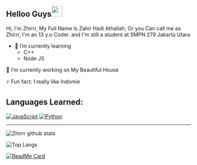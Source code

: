 ## Helloo Guys<img src="https://github.com/TheDudeThatCode/TheDudeThatCode/blob/master/Assets/Hi.gif" width="29px">
Hi, I'm Zhirrr, My Full Name Is Zahir Hadi Athallah, Or you Can call me as Zhirrr, I'm an 13 y.o Coder. and I'm still a student at SMPN 279 Jakarta Utara
<br>

- 🌱 I’m currently learning
  - C++
  - Node JS
 
 🔭 I’m currently working on My Beautiful House
 
 ⚡ Fun fact: I really like Indomie

## Languages Learned:
[![JavaScript](https://img.shields.io/badge/JavaScript-yellow?style=for-the-badge&logo=javascript&logoColor=white&labelColor=101010)]()
[![Python](https://img.shields.io/badge/Python-00BCD4?style=for-the-badge&logo=python&logoColor=white&labelColor=101010)]()

___

![Zhirrr github stats](https://github-readme-stats.vercel.app/api?username=Zhirrr&show_icons=true&theme=tokyonight)

![Top Langs](https://github-readme-stats.vercel.app/api/top-langs/?username=Zhirrr&hide=css,html&theme=tokyonight)

[![ReadMe Card](https://github-readme-stats.vercel.app/api/pin/?username=Zhirrr&repo=islamic-rest-api-indonesian)](https://github.com/Zhirrr/islamic-rest-api-indonesian)

<!--

**Zhirrr/Zhirrr** is a ✨ _special_ ✨ repository because its `README.md` (this file) appears on your GitHub profile.














